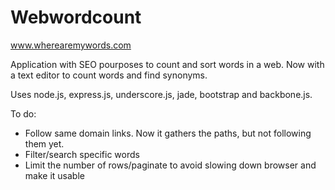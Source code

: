 Webwordcount
=========

www.wherearemywords.com

Application with SEO pourposes to count and sort words in a web.
Now with a text editor to count words and find synonyms.

Uses node.js, express.js, underscore.js, jade, bootstrap and backbone.js.

To do:

- Follow same domain links. Now it gathers the paths, but not following them yet.
- Filter/search specific words
- Limit the number of rows/paginate to avoid slowing down browser and make it usable
